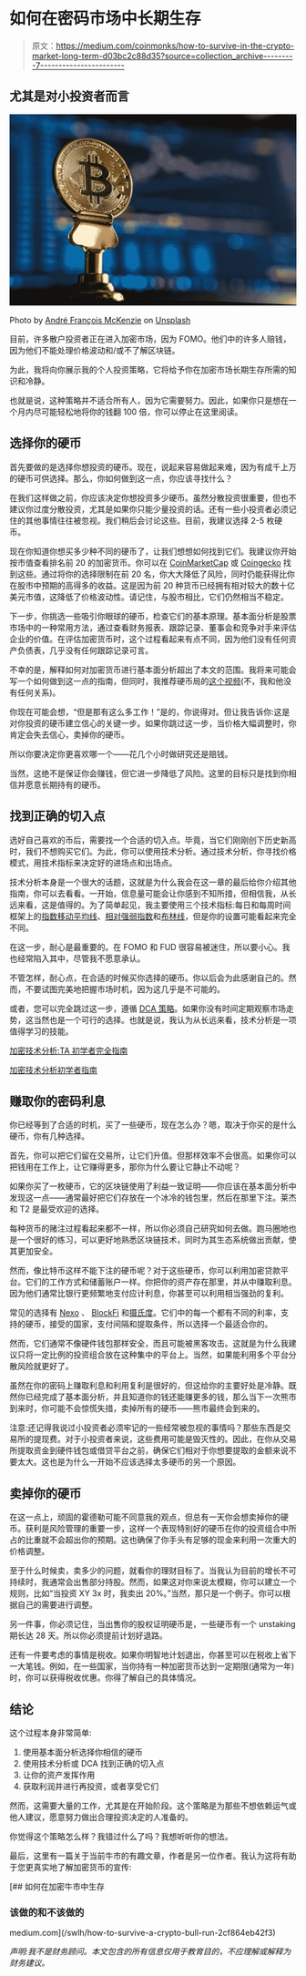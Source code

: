 # 如何在密码市场中长期生存

> 原文：<https://medium.com/coinmonks/how-to-survive-in-the-crypto-market-long-term-d03bc2c88d35?source=collection_archive---------7----------------------->

## 尤其是对小投资者而言

![](img/8171620897d2b7b7732f7b25f41de7c1.png)

Photo by [André François McKenzie](https://unsplash.com/@silverhousehd?utm_source=medium&utm_medium=referral) on [Unsplash](https://unsplash.com?utm_source=medium&utm_medium=referral)

目前，许多散户投资者正在进入加密市场，因为 FOMO。他们中的许多人赔钱，因为他们不能处理价格波动和/或不了解区块链。

为此，我将向你展示我的个人投资策略，它将给予你在加密市场长期生存所需的知识和冷静。

也就是说，这种策略并不适合所有人，因为它需要努力。因此，如果你只是想在一个月内尽可能轻松地将你的钱翻 100 倍，你可以停止在这里阅读。

## 选择你的硬币

首先要做的是选择你想投资的硬币。现在，说起来容易做起来难，因为有成千上万的硬币可供选择。那么，你如何做到这一点，你应该寻找什么？

在我们这样做之前，你应该决定你想投资多少硬币。虽然分散投资很重要，但也不建议你过度分散投资，尤其是如果你只能少量投资的话。还有一些小投资者必须记住的其他事情往往被忽视。我们稍后会讨论这些。目前，我建议选择 2-5 枚硬币。

现在你知道你想买多少种不同的硬币了，让我们想想如何找到它们。我建议你开始按市值查看排名前 20 的加密货币。你可以在 [CoinMarketCap](https://coinmarketcap.com/) 或 [Coingecko](https://www.coingecko.com/en) 找到这些。通过将你的选择限制在前 20 名，你大大降低了风险，同时仍能获得比你在股市中预期的高得多的收益。这是因为前 20 种货币已经拥有相对较大的数十亿美元市值，这降低了价格波动性。请记住，与股市相比，它们仍然相当不稳定。

下一步，你挑选一些吸引你眼球的硬币，检查它们的基本原理。基本面分析是股票市场中的一种常用方法，通过查看财务报表、跟踪记录、董事会和竞争对手来评估企业的价值。在评估加密货币时，这个过程看起来有点不同，因为他们没有任何资产负债表，几乎没有任何跟踪记录可言。

不幸的是，解释如何对加密货币进行基本面分析超出了本文的范围。我将来可能会写一个如何做到这一点的指南，但同时，我推荐硬币局的[这个视频](https://www.youtube.com/watch?v=HCLWDGYnAzk)(不，我和他没有任何关系)。

你现在可能会想，“但是那有这么多工作！”是的，你说得对。但让我告诉你:这是对你投资的硬币建立信心的关键一步。如果你跳过这一步，当价格大幅调整时，你肯定会失去信心，卖掉你的硬币。

所以你要决定你更喜欢哪一个——花几个小时做研究还是赔钱。

当然，这绝不是保证你会赚钱，但它进一步降低了风险。这里的目标只是找到你相信并愿意长期持有的硬币。

## 找到正确的切入点

选好自己喜欢的币后，需要找一个合适的切入点。毕竟，当它们刚刚创下历史新高时，我们不想购买它们。为此，你可以使用技术分析。通过技术分析，你寻找价格模式，用技术指标来决定好的进场点和出场点。

技术分析本身是一个很大的话题，这就是为什么我会在这一章的最后给你介绍其他指南，你可以去看看。一开始，信息量可能会让你感到不知所措，但相信我，从长远来看，这是值得的。为了简单起见，我主要使用三个技术指标:每日和每周时间框架上的[指数移动平均线](https://www.investopedia.com/terms/e/ema.asp)、[相对强弱指数](https://www.investopedia.com/terms/r/rsi.asp)和[布林线](https://www.investopedia.com/terms/b/bollingerbands.asp)，但是你的设置可能看起来完全不同。

在这一步，耐心是最重要的。在 FOMO 和 FUD 很容易被迷住，所以要小心。我也经常陷入其中，尽管我不愿意承认。

不管怎样，耐心点，在合适的时候买你选择的硬币。你以后会为此感谢自己的。然而，不要试图完美地把握市场时机，因为这几乎是不可能的。

或者，您可以完全跳过这一步，遵循 [DCA 策略](https://www.investopedia.com/terms/d/dollarcostaveraging.asp)。如果你没有时间定期观察市场走势，这当然也是一个可行的选择。也就是说，我认为从长远来看，技术分析是一项值得学习的技能。

[加密技术分析:TA 初学者完全指南](https://www.coinbureau.com/education/crypto-technical-analysis/)

[加密技术分析初学者指南](https://learn.bybit.com/trading/a-beginners-guide-to-crypto-technical-analysis/#step-by-step)

## 赚取你的密码利息

你已经等到了合适的时机，买了一些硬币，现在怎么办？嗯，取决于你买的是什么硬币，你有几种选择。

首先，你可以把它们留在交易所，让它们升值。但那样效率不会很高。如果你可以把钱用在工作上，让它赚得更多，那你为什么要让它静止不动呢？

如果你买了一枚硬币，它的区块链使用了利益一致证明——你应该在基本面分析中发现这一点——通常最好把它们存放在一个冰冷的钱包里，然后在那里下注。莱杰和 T2 是最受欢迎的选择。

每种货币的赌注过程看起来都不一样，所以你必须自己研究如何去做。跑马圈地也是一个很好的练习，可以更好地熟悉区块链技术，同时为其生态系统做出贡献，使其更加安全。

然而，像比特币这样不能下注的硬币呢？对于这些硬币，你可以利用加密贷款平台。它们的工作方式和储蓄账户一样。你把你的资产存在那里，并从中赚取利息。因为他们通常比银行更频繁地支付应计利息，你甚至可以利用相当强劲的复利。

常见的选择有 [Nexo](https://nexo.io/) 、 [BlockFi](https://blockfi.com/) 和[摄氏度](https://celsius.network/[^])。它们中的每一个都有不同的利率，支持的硬币，接受的国家，支付间隔和提取条件，所以选择一个最适合你的。

然而，它们通常不像硬件钱包那样安全，而且可能被黑客攻击。这就是为什么我建议只将一定比例的投资组合放在这种集中的平台上。当然，如果能利用多个平台分散风险就更好了。

虽然在你的密码上赚取利息和利用复利是很好的，但这给你的主要好处是冷静。既然你已经完成了基本面分析，并且知道你的钱还能赚更多的钱，那么当下一次熊市到来时，你可能不会惊慌失措，卖掉所有的硬币——熊市最终会到来的。

注意:还记得我说过小投资者必须牢记的一些经常被忽视的事情吗？那些东西是交易所的提现费。对于小投资者来说，这些费用可能是毁灭性的。因此，在你从交易所提取资金到硬件钱包或借贷平台之前，确保它们相对于你想要提取的金额来说不要太大。这也是为什么一开始不应该选择太多硬币的另一个原因。

## 卖掉你的硬币

在这一点上，顽固的霍德勒可能不同意我的观点，但总有一天你会想卖掉你的硬币。获利是风险管理的重要一步，这样一个表现特别好的硬币在你的投资组合中所占的比重就不会超出你的预期。这也确保了你手头有足够的现金来利用一次重大的价格调整。

至于什么时候卖，卖多少的问题，就看你的理财目标了。当我认为目前的增长不可持续时，我通常会出售部分持股。然而，如果这对你来说太模糊，你可以建立一个规则，比如“当投资 XY 3x 时，我卖出 20%。”当然，那只是一个例子。你可以根据自己的需要进行调整。

另一件事，你必须记住，当出售你的股权证明硬币是，一些硬币有一个 unstaking 期长达 28 天。所以你必须提前计划好退路。

还有一件要考虑的事情是税收。如果你明智地计划退出，你甚至可以在税收上省下一大笔钱。例如，在一些国家，当你持有一种加密货币达到一定期限(通常为一年)时，你可以获得税收优惠。你得了解自己的具体情况。

## 结论

这个过程本身非常简单:

1.  使用基本面分析选择你相信的硬币
2.  使用技术分析或 DCA 找到正确的切入点
3.  让你的资产发挥作用
4.  获取利润并进行再投资，或者享受它们

然而，这需要大量的工作，尤其是在开始阶段。这个策略是为那些不想依赖运气或他人建议，愿意努力做出合理投资决定的人准备的。

你觉得这个策略怎么样？我错过什么了吗？我想听听你的想法。

最后，这里有一篇关于当前牛市的有趣文章，作者是另一位作者。我认为这将有助于您更真实地了解加密货币的宣传:

[](/swlh/how-to-survive-a-crypto-bull-run-2cf864eb42f3) [## 如何在加密牛市中生存

### 该做的和不该做的

medium.com](/swlh/how-to-survive-a-crypto-bull-run-2cf864eb42f3) 

*声明:我不是财务顾问。本文包含的所有信息仅用于教育目的，不应理解或解释为财务建议。*